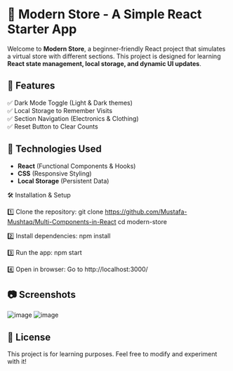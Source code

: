 # 🏬 Modern Store - A Simple React Starter App  

Welcome to **Modern Store**, a beginner-friendly React project that simulates a virtual store with different sections. This project is designed for learning **React state management, local storage, and dynamic UI updates**.  

## 📌 Features  
✅ Dark Mode Toggle (Light & Dark themes)  
✅ Local Storage to Remember Visits  
✅ Section Navigation (Electronics & Clothing)  
✅ Reset Button to Clear Counts  

## 🚀 Technologies Used  
- **React** (Functional Components & Hooks)  
- **CSS** (Responsive Styling)  
- **Local Storage** (Persistent Data) 

 
🛠 Installation & Setup

1️⃣ Clone the repository:
git clone https://github.com/Mustafa-Mushtaq/Multi-Components-in-React
cd modern-store

2️⃣ Install dependencies:
npm install

3️⃣ Run the app:
npm start

4️⃣ Open in browser:
Go to http://localhost:3000/


## 📷 Screenshots

![image](https://github.com/user-attachments/assets/6a87e67d-a366-40e9-91d8-2a27c7b8380b)
![image](https://github.com/user-attachments/assets/9fed57d2-d9fe-4188-8037-67f72780b0ca)


## 📜 License

This project is for learning purposes. Feel free to modify and experiment with it!
